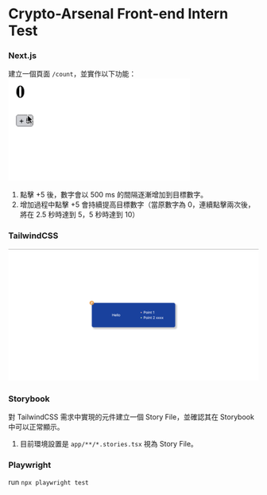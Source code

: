 # Crypto-Arsenal Front-end Intern Test

### Next.js

建立一個頁面 `/count`，並實作以下功能：
![](./nextjs.gif)

1. 點擊 +5 後，數字會以 500 ms 的間隔逐漸增加到目標數字。
2. 增加過程中點擊 +5 會持續提高目標數字（當原數字為 0，連續點擊兩次後，將在 2.5 秒時達到 5，5 秒時達到 10）

### TailwindCSS

![Alt text](image.png)

### Storybook

對 TailwindCSS 需求中實現的元件建立一個 Story File，並確認其在 Storybook 中可以正常顯示。

1. 目前環境設置是 `app/**/*.stories.tsx` 視為 Story File。

### Playwright

run `npx playwright test`